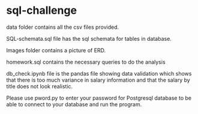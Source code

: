 # sql-challenge

data folder contains all the csv files provided.

SQL-schemata.sql file has the sql schemata for tables in database.

Images folder contains a picture of ERD.

homework.sql contains the necessary queries to do the analysis

db_check.ipynb file is the pandas file showing data validation which shows that there is too much variance in salary information and that the salary by title does not look realistic.

Please use pword.py to enter your password for Postgresql database to be able to connect to your database and run the program.
